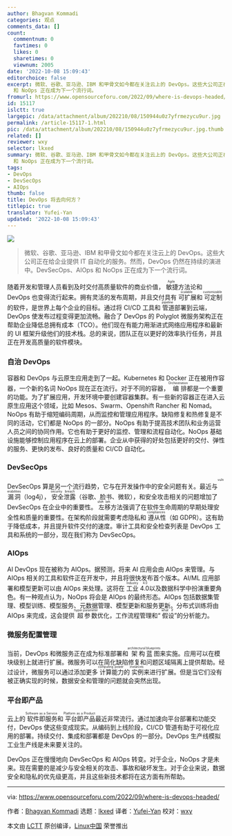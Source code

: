 ```yaml
---
author: Bhagvan Kommadi
categories: 观点
comments_data: []
count:
  commentnum: 0
  favtimes: 0
  likes: 0
  sharetimes: 0
  viewnum: 2005
date: '2022-10-08 15:09:43'
editorchoice: false
excerpt: 微软、谷歌、亚马逊、IBM 和甲骨文如今都在关注云上的 DevOps。这些大公司正在给企业提供 IT 自动化的服务。然而，DevOps 仍然在持续的演进中。DevSecOps、AIOps
  和 NoOps 正在成为下一个流行词。
fromurl: https://www.opensourceforu.com/2022/09/where-is-devops-headed/
id: 15117
islctt: true
largepic: /data/attachment/album/202210/08/150944u0z7yfrmezycu9ur.jpg
permalink: /article-15117-1.html
pic: /data/attachment/album/202210/08/150944u0z7yfrmezycu9ur.jpg.thumb.jpg
related: []
reviewer: wxy
selector: lkxed
summary: 微软、谷歌、亚马逊、IBM 和甲骨文如今都在关注云上的 DevOps。这些大公司正在给企业提供 IT 自动化的服务。然而，DevOps 仍然在持续的演进中。DevSecOps、AIOps
  和 NoOps 正在成为下一个流行词。
tags:
- DevOps
- DevSecOps
- AIOps
thumb: false
title: DevOps 将去向何方？
titlepic: true
translator: Yufei-Yan
updated: '2022-10-08 15:09:43'
---
```


![](/data/attachment/album/202210/08/150944u0z7yfrmezycu9ur.jpg)



> 
> 微软、谷歌、亚马逊、IBM 和甲骨文如今都在关注云上的 DevOps。这些大公司正在给企业提供 IT 自动化的服务。然而，DevOps 仍然在持续的演进中。DevSecOps、AIOps 和 NoOps 正在成为下一个流行词。
> 
> 
> 


随着开发和管理人员看到及时交付高质量软件的商业价值，<ruby> 敏捷 <rt>  Agile </rt></ruby>方法论和 DevOps 也变得流行起来。拥有灵活的发布周期，并且交付具有<ruby> 可扩展 <rt>  scalable </rt></ruby>和<ruby> 可定制 <rt>  customizable </rt></ruby>的软件，是世界上每个企业的目标。通过将 CI/CD 工具和<ruby> 管道 <rt>  pipeline </rt></ruby>部署到云端，DevOps 使发布过程变得更加流畅。融合了 DevOps 的 Polyglot 微服务架构正在帮助企业降低总拥有成本（TCO）。他们现在有能力用渐进式网络应用程序和最新的 UI 框架升级他们的技术栈。总的来说，团队正在以更好的效率执行任务，并且正在开发高质量的软件模块。


### 自治 DevOps


容器和 DevOps 与云原生应用走到了一起。Kubernetes 和 Docker 正在被用作容器，一个新的名词 NoOps 现在正在流行。对于不同的容器，<ruby> 编排 <rt>  Orchestration </rt></ruby>都是一个重要的功能。为了扩展应用，开发环境中要创建容器集群。有一些新的容器正在进入云原生应用这个领域，比如 Mesos、Swarm、Openshift Rancher 和 Nomad。NoOps 有助于缩短编码周期，从而监控和管理应用程序。缺陷修复和热修复是不同的活动，它们都是 NoOps 的一部分。NoOps 有助于提高技术团队和业务运营人员之间的协同作用。它也有助于更好的监控、管理和流程自动化。NoOps 基础设施能够控制应用程序在云上的部署。企业从中获得的好处包括更好的交付、弹性的服务、更快的发布、良好的质量和 CI/CD 自动化。


### DevSecOps


DevSecOps 算是另一个流行趋势，它与在开发操作中的安全问题有关。最近与<ruby> 漏洞 <rt>  vulnerabilities </rt></ruby>（log4j），<ruby> 安全泄露 <rt>  security breach </rt></ruby>（谷歌、脸书、微软），和安全攻击相关的问题增加了 DevSecOps 在企业中的重要性。<ruby> 左移 <rt>  shift left </rt></ruby>方法强调了在软件生命周期的早期处理安全性和质量的重要性。在架构阶段就需要考虑隐私和<ruby> 遵从性 <rt>  compliances </rt></ruby>（如 GDPR）。这有助于降低成本，并且提升软件交付的速度。审计工具和安全检查列表是 DevOps 工具和系统的一部分，现在我们称为 DevSecOps。


### AIOps


AI DevOps 现在被称为 AIOps。据预测，将来 AI 应用会由 AIOps 来管理。与 AIOps 相关的工具和软件正在开发中，并且将很快发布首个版本。AI/ML 应用部署和模型更新可以由 AIOps 来处理。这将在<ruby> 工业 4.0 <rt>  Industry 4.0 </rt></ruby> 以及数据科学中扮演重要角色。有一种观点认为，NoOps 将会是 AIOps 的最终形态。AIOps 包括数据集管理、模型训练、模型服务、元数据管理、模型更新和服务更新。分布式训练将由 AIOps 来完成，这会提供<ruby> 超参数 <rt>  hyper parameter </rt></ruby>优化，工作流程管理和“<ruby> 假设 <rt>  what if </rt></ruby>”的分析能力。


### 微服务配置管理


当前，DevOps 和微服务正在成为标准部署和<ruby> 架构蓝图 <rt>  architectural blueprints </rt></ruby>来实施。应用可以在模块级别上就进行扩展。微服务可以在简化缺陷修复和问题区域隔离上提供帮助。经过设计，微服务可以通过添加更多<ruby> 计算能力 <rt>  computing power </rt></ruby>的<ruby> 实例 <rt>  instances </rt></ruby>来进行扩展。但是当它们没有被正确实现的时候，数据安全和管理的问题就会突然出现。


### 平台即产品


云上的<ruby> 软件即服务 <rt>  Software as a Service </rt></ruby>和<ruby> 平台即产品 <rt>  Platform as a Product </rt></ruby>最近非常流行。通过加速向平台部署和功能交付，DevOps 使这些变成现实。从编码到上线阶段，CI/CD 管道有助于可视化应用的部署。持续交付、集成和部署都是 DevOps 的一部分。DevOps 生产线模拟工业生产线是未来要关注的。


DevOps 正在慢慢地向 DevSecOps 和 AIOps 转变。对于企业，NoOps 才是未来。现在需要的是减少与安全相关的攻击、事故和破坏发生。对于企业来说，数据安全和隐私的优先级更高，并且这些新技术都将在这方面有所帮助。




---


via: <https://www.opensourceforu.com/2022/09/where-is-devops-headed/>


作者：[Bhagvan Kommadi](https://www.opensourceforu.com/author/bhagvan-kommadi/) 选题：[lkxed](https://github.com/lkxed) 译者：[Yufei-Yan](https://github.com/Yufei-Yan) 校对：[wxy](https://github.com/wxy)


本文由 [LCTT](https://github.com/LCTT/TranslateProject) 原创编译，[Linux中国](https://linux.cn/) 荣誉推出